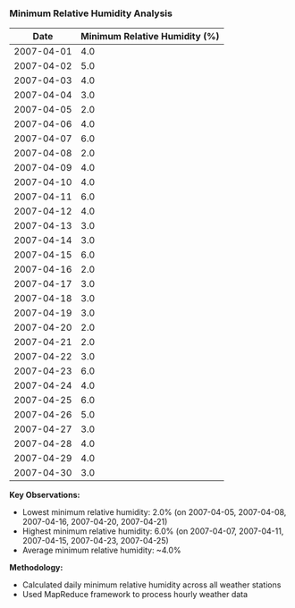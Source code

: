 ### Minimum Relative Humidity Analysis

| Date       | Minimum Relative Humidity (%) |
|------------|-------------------------------|
| 2007-04-01 | 4.0 |
| 2007-04-02 | 5.0 |
| 2007-04-03 | 4.0 |
| 2007-04-04 | 3.0 |
| 2007-04-05 | 2.0 |
| 2007-04-06 | 4.0 |
| 2007-04-07 | 6.0 |
| 2007-04-08 | 2.0 |
| 2007-04-09 | 4.0 |
| 2007-04-10 | 4.0 |
| 2007-04-11 | 6.0 |
| 2007-04-12 | 4.0 |
| 2007-04-13 | 3.0 |
| 2007-04-14 | 3.0 |
| 2007-04-15 | 6.0 |
| 2007-04-16 | 2.0 |
| 2007-04-17 | 3.0 |
| 2007-04-18 | 3.0 |
| 2007-04-19 | 3.0 |
| 2007-04-20 | 2.0 |
| 2007-04-21 | 2.0 |
| 2007-04-22 | 3.0 |
| 2007-04-23 | 6.0 |
| 2007-04-24 | 4.0 |
| 2007-04-25 | 6.0 |
| 2007-04-26 | 5.0 |
| 2007-04-27 | 3.0 |
| 2007-04-28 | 4.0 |
| 2007-04-29 | 4.0 |
| 2007-04-30 | 3.0 |

**Key Observations:**
- Lowest minimum relative humidity: 2.0% (on 2007-04-05, 2007-04-08, 2007-04-16, 2007-04-20, 2007-04-21)
- Highest minimum relative humidity: 6.0% (on 2007-04-07, 2007-04-11, 2007-04-15, 2007-04-23, 2007-04-25)
- Average minimum relative humidity: ~4.0%

**Methodology:**
- Calculated daily minimum relative humidity across all weather stations
- Used MapReduce framework to process hourly weather data

